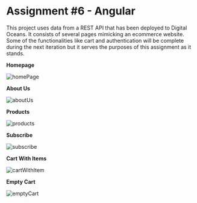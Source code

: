 # Assignment #6 - Angular
 
 This project uses data from a REST API that has been deployed to Digital Oceans. It consists of several pages mimicking an ecommerce website. Some of the functionalities like cart and authentication will be complete during the next iteration but it serves the purposes of this assignment as it stands.  

**Homepage**

![homePage](https://github.com/HarvardDCENode/assignment-6-tmussa1/blob/master/clothing-store-app/readmeImages/homepage.PNG)

**About Us**

![aboutUs](https://github.com/HarvardDCENode/assignment-6-tmussa1/blob/master/clothing-store-app/readmeImages/aboutUs.PNG)

**Products**

![products](https://github.com/HarvardDCENode/assignment-6-tmussa1/blob/master/clothing-store-app/readmeImages/products.PNG)

**Subscribe**

![subscribe](https://github.com/HarvardDCENode/assignment-6-tmussa1/blob/master/clothing-store-app/readmeImages/subscribe.PNG)

**Cart With Items**

![cartWithItem](https://github.com/HarvardDCENode/assignment-6-tmussa1/blob/master/clothing-store-app/readmeImages/cartWithItem.PNG)

**Empty Cart**

![emptyCart](https://github.com/HarvardDCENode/assignment-6-tmussa1/blob/master/clothing-store-app/readmeImages/emptyCart.PNG)
